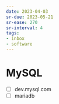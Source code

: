 ```yaml
---
date: 2023-04-03
sr-due: 2023-05-21
sr-ease: 270
sr-interval: 4
tags:
- inbox
- software
---
```


# MySQL

- [ ] dev.mysql.com
- [ ] mariadb
